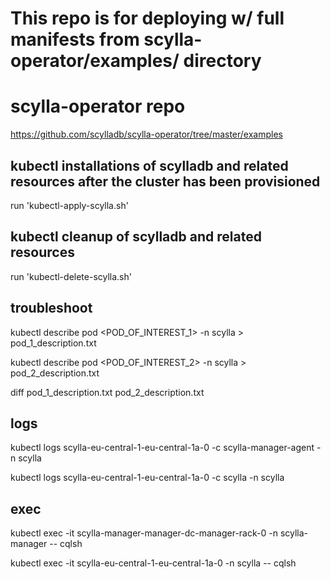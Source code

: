 # This repo is for deploying w/ full manifests from scylla-operator/examples/ directory

# scylla-operator repo
https://github.com/scylladb/scylla-operator/tree/master/examples

## kubectl installations of scylladb and related resources after the cluster has been provisioned
run 'kubectl-apply-scylla.sh'

## kubectl cleanup of scylladb and related resources
run 'kubectl-delete-scylla.sh'

## troubleshoot
kubectl describe pod <POD_OF_INTEREST_1> -n scylla > pod_1_description.txt

kubectl describe pod <POD_OF_INTEREST_2> -n scylla > pod_2_description.txt

diff pod_1_description.txt pod_2_description.txt

## logs
kubectl logs scylla-eu-central-1-eu-central-1a-0 -c scylla-manager-agent -n scylla

kubectl logs scylla-eu-central-1-eu-central-1a-0 -c scylla -n scylla

## exec
kubectl exec -it scylla-manager-manager-dc-manager-rack-0 -n scylla-manager -- cqlsh

kubectl exec -it scylla-eu-central-1-eu-central-1a-0 -n scylla -- cqlsh

